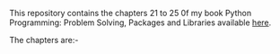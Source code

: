 This repository contains the chapters 21 to 25 0f my book Python Programming: Problem Solving, Packages and Libraries available 
[here](https://www.amazon.in/Python-Programming-Problem-Packages-Libraries/dp/9353168007/ref=sr_1_2?dchild=1&qid=1588813224&refinements=p_27%3AGupta+Biswas&s=books&sr=1-2 "Book on Amazon").

The chapters are:- 
